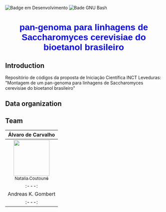 ![Badge em Desenvolvimento](http://img.shields.io/static/v1?label=STATUS&message=EM%20DESENVOLVIMENTO&color=GREEN&style=for-the-badge) 
![Bade GNU Bash](https://img.shields.io/badge/GNU%20Bash-4EAA25?style=for-the-badge&logo=GNU%20Bash&logoColor=white)

# <h1 align="center">  <span style="color:blue; font-family:'Arial';">pan-genoma para linhagens de Saccharomyces cerevisiae do bioetanol brasileiro</span> </h1> 



## Introduction

Repositório de códigos da proposta de Iniciação Científica INCT Leveduras: "Montagem de um pan-genoma para linhagens de Saccharomyces cerevisiae do bioetanol brasileiro"

## Data organization


## Team

Álvaro de Carvalho |
| :---: |
| [<img src="https://avatars.githubusercontent.com/u/16027642?v=4" width=115><br><sub>Natalia Coutouné</sub>](https://github.com/nat-coutoune) |
| :---: |
Andreas K. Gombert |
| :---: |
